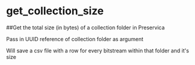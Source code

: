 # get_collection_size
##Get the total size (in bytes) of a collection folder in Preservica 

Pass in UUID reference of collection folder as argument 

Will save a csv file with a row for every bitstream within that folder and it's size 
